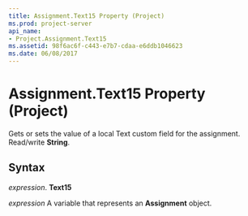 ```yaml
---
title: Assignment.Text15 Property (Project)
ms.prod: project-server
api_name:
- Project.Assignment.Text15
ms.assetid: 98f6ac6f-c443-e7b7-cdaa-e6ddb1046623
ms.date: 06/08/2017
---
```



# Assignment.Text15 Property (Project)

Gets or sets the value of a local Text custom field for the assignment. Read/write **String**.


## Syntax

 _expression_. **Text15**

 _expression_ A variable that represents an **Assignment** object.



